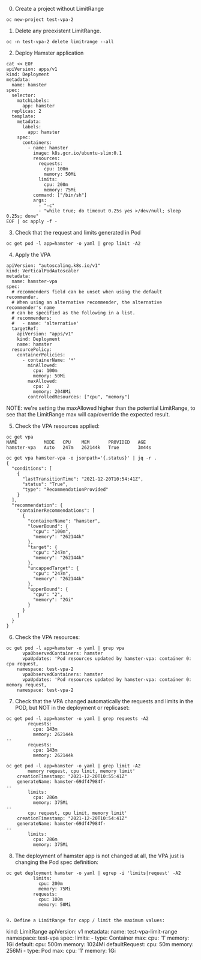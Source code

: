 0. Create a project without LimitRange
```
oc new-project test-vpa-2
```

1. Delete any preexistent LimitRange.
```
oc -n test-vpa-2 delete limitrange --all
```

2. Deploy Hamster application
```
cat << EOF 
apiVersion: apps/v1
kind: Deployment
metadata:
  name: hamster
spec:
  selector:
    matchLabels:
      app: hamster
  replicas: 2
  template:
    metadata:
      labels:
        app: hamster
    spec:
      containers:
        - name: hamster
          image: k8s.gcr.io/ubuntu-slim:0.1
          resources:
            requests:
              cpu: 100m
              memory: 50Mi
            limits:
              cpu: 200m
              memory: 75Mi
          command: ["/bin/sh"]
          args:
            - "-c"
            - "while true; do timeout 0.25s yes >/dev/null; sleep 0.25s; done"
EOF | oc apply -f -
```
3. Check that the request and limits generated in Pod

```
oc get pod -l app=hamster -o yaml | grep limit -A2
```

4. Apply the VPA 
```
apiVersion: "autoscaling.k8s.io/v1"
kind: VerticalPodAutoscaler
metadata:
  name: hamster-vpa
spec:
  # recommenders field can be unset when using the default recommender.
  # When using an alternative recommender, the alternative recommender's name
  # can be specified as the following in a list.
  # recommenders: 
  #   - name: 'alternative'
  targetRef:
    apiVersion: "apps/v1"
    kind: Deployment
    name: hamster
  resourcePolicy:
    containerPolicies:
      - containerName: '*'
        minAllowed:
          cpu: 100m
          memory: 50Mi
        maxAllowed:
          cpu: 2
          memory: 2048Mi
        controlledResources: ["cpu", "memory"]
```

NOTE: we're setting the maxAllowed higher than the potential LimitRange, to see that the LimitRange max will cap/override the expected result.

5. Check the VPA resources applied:

```
oc get vpa 
NAME          MODE   CPU    MEM       PROVIDED   AGE
hamster-vpa   Auto   247m   262144k   True       3m44s

oc get vpa hamster-vpa -o jsonpath='{.status}' | jq -r .
{
  "conditions": [
    {
      "lastTransitionTime": "2021-12-20T10:54:41Z",
      "status": "True",
      "type": "RecommendationProvided"
    }
  ],
  "recommendation": {
    "containerRecommendations": [
      {
        "containerName": "hamster",
        "lowerBound": {
          "cpu": "100m",
          "memory": "262144k"
        },
        "target": {
          "cpu": "247m",
          "memory": "262144k"
        },
        "uncappedTarget": {
          "cpu": "247m",
          "memory": "262144k"
        },
        "upperBound": {
          "cpu": "2",
          "memory": "2Gi"
        }
      }
    ]
  }
}
```

6. Check the VPA resources:

```
oc get pod -l app=hamster -o yaml | grep vpa
      vpaObservedContainers: hamster
      vpaUpdates: 'Pod resources updated by hamster-vpa: container 0: cpu request,
    namespace: test-vpa-2
      vpaObservedContainers: hamster
      vpaUpdates: 'Pod resources updated by hamster-vpa: container 0: memory request,
    namespace: test-vpa-2
```

7. Check that the VPA changed automatically the requests and limits in the POD, but NOT in the deployment or replicaset:
```
oc get pod -l app=hamster -o yaml | grep requests -A2
        requests:
          cpu: 143m
          memory: 262144k
--
        requests:
          cpu: 143m
          memory: 262144k
```

```
oc get pod -l app=hamster -o yaml | grep limit -A2
        memory request, cpu limit, memory limit'
    creationTimestamp: "2021-12-20T10:55:41Z"
    generateName: hamster-69df47984f-
--
        limits:
          cpu: 286m
          memory: 375Mi
--
        cpu request, cpu limit, memory limit'
    creationTimestamp: "2021-12-20T10:54:41Z"
    generateName: hamster-69df47984f-
--
        limits:
          cpu: 286m
          memory: 375Mi
```

8. The deployment of hamster app is not changed at all, the VPA just is changing the Pod spec definition:

```
oc get deployment hamster -o yaml | egrep -i 'limits|request' -A2          
          limits:
            cpu: 200m
            memory: 75Mi
          requests:
            cpu: 100m
            memory: 50Mi


9. Define a LimitRange for capp / limit the maximum values:
```
kind: LimitRange
apiVersion: v1
metadata:
  name: test-vpa-limit-range
  namespace: test-vpa
spec:
  limits:
    - type: Container
      max:
        cpu: '1'
        memory: 1Gi
      default:
        cpu: 500m
        memory: 1024Mi
      defaultRequest:
        cpu: 50m
        memory: 256Mi
    - type: Pod
      max:
        cpu: '1'
        memory: 1Gi
```
